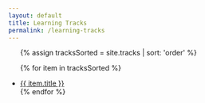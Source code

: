 ```yaml
---
layout: default
title: Learning Tracks
permalink: /learning-tracks
---
```

<ul>

{% assign tracksSorted = site.tracks | sort: 'order' %}

{% for item in tracksSorted %}
    <li><a href="{{ item.url | prepend: site.baseurl }}">{{ item.title }}</a></li>
{% endfor %}
